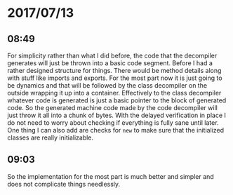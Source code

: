 # 2017/07/13

## 08:49

For simplicity rather than what I did before, the code that the decompiler
generates will just be thrown into a basic code segment. Before I had a rather
designed structure for things. There would be method details along with stuff
like imports and exports. For the most part now it is just going to be
dynamics and that will be followed by the class decompiler on the outside
wrapping it up into a container. Effectively to the class decompiler whatever
code is generated is just a basic pointer to the block of generated code. So
the generated machine code made by the code decompiler will just throw it all
into a chunk of bytes. With the delayed verification in place I do not need to
worry about checking if everything is fully sane until later. One thing I can
also add are checks for `new` to make sure that the initialized classes are
really initializable.

## 09:03

So the implementation for the most part is much better and simpler and does
not complicate things needlessly.
